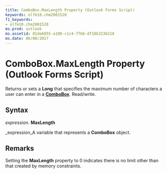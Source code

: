 ```yaml
---
title: ComboBox.MaxLength Property (Outlook Forms Script)
keywords: olfm10.chm2001520
f1_keywords:
- olfm10.chm2001520
ms.prod: outlook
ms.assetid: 81de6855-a108-c1c4-7fb6-df18b3236218
ms.date: 06/08/2017
---
```



# ComboBox.MaxLength Property (Outlook Forms Script)

Returns or sets a  **Long** that specifies the maximum number of characters a user can enter in a **[ComboBox](combobox-object-outlook-forms-script.md)**. Read/write.


## Syntax

 _expression_. **MaxLength**

 _expression_A variable that represents a  **ComboBox** object.


## Remarks

Setting the  **MaxLength** property to 0 indicates there is no limit other than that created by memory constraints.


